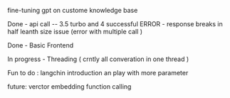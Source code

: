 
fine-tuning gpt on custome knowledge base

Done  - api call -- 3.5 turbo and 4 successful 
ERROR - response breaks in half leanth size issue (error with multiple call )

Done - Basic Frontend 


In progress - Threading ( crntly all converation in one thread )


Fun to do :
langchin introduction an play with more parameter


future:
verctor embedding 
function calling 
